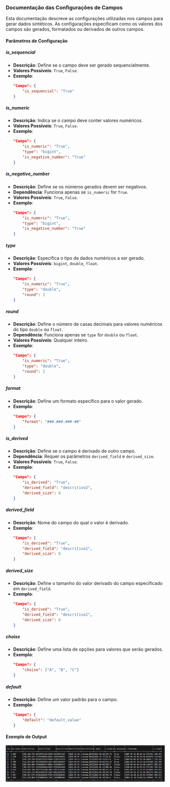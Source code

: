 ### Documentação das Configurações de Campos

Esta documentação descreve as configurações utilizadas nos campos para gerar dados sintéticos. As configurações especificam como os valores dos campos são gerados, formatados ou derivados de outros campos.

#### Parâmetros de Configuração

##### is_sequencial
- **Descrição**: Define se o campo deve ser gerado sequencialmente.
- **Valores Possíveis**: `True`, `False`.
- **Exemplo**:
  ```json
  "Campo": {
      "is_sequencial": "True"
  }
  ```

##### is_numeric
- **Descrição**: Indica se o campo deve conter valores numéricos.
- **Valores Possíveis**: `True`, `False`.
- **Exemplo**:
  ```json
  "Campo": {
      "is_numeric": "True",
      "type": "bigint",
      "is_negative_number": "True"
  }
  ```

##### is_negative_number
- **Descrição**: Define se os números gerados devem ser negativos.
- **Dependência**: Funciona apenas se `is_numeric` for `True`.
- **Valores Possíveis**: `True`, `False`.
- **Exemplo**:
  ```json
  "Campo": {
      "is_numeric": "True",
      "type": "bigint",
      "is_negative_number": "True"
  }
  ```

##### type
- **Descrição**: Especifica o tipo de dados numéricos a ser gerado.
- **Valores Possíveis**: `bigint`, `double`, `float`.
- **Exemplo**:
  ```json
  "Campo": {
      "is_numeric": "True",
      "type": "double",
      "round": 2
  }
  ```

##### round
- **Descrição**: Define o número de casas decimais para valores numéricos do tipo `double` ou `float`.
- **Dependência**: Funciona apenas se `type` for `double` ou `float`.
- **Valores Possíveis**: Qualquer inteiro.
- **Exemplo**:
  ```json
  "Campo": {
      "is_numeric": "True",
      "type": "double",
      "round": 2
  }
  ```

##### format
- **Descrição**: Define um formato específico para o valor gerado.
- **Exemplo**:
  ```json
  "Campo": {
      "format": "###.###.###-##"
  }
  ```

##### is_derived
- **Descrição**: Define se o campo é derivado de outro campo.
- **Dependência**: Requer os parâmetros `derived_field` e `derived_size`.
- **Valores Possíveis**: `True`, `False`.
- **Exemplo**:
  ```json
  "Campo": {
      "is_derived": "True",
      "derived_field": "descritivo2",
      "derived_size": 8
  }
  ```

##### derived_field
- **Descrição**: Nome do campo do qual o valor é derivado.
- **Exemplo**:
  ```json
  "Campo": {
      "is_derived": "True",
      "derived_field": "descritivo2",
      "derived_size": 8
  }
  ```

##### derived_size
- **Descrição**: Define o tamanho do valor derivado do campo especificado em `derived_field`.
- **Exemplo**:
  ```json
  "Campo": {
      "is_derived": "True",
      "derived_field": "descritivo2",
      "derived_size": 8
  }
  ```

##### choise
- **Descrição**: Define uma lista de opções para valores que serão gerados.
- **Exemplo**:
  ```json
  "Campo": {
      "choise": ["A", "B", "C"]
  }
  ```

##### default
- **Descrição**: Define um valor padrão para o campo.
- **Exemplo**:
  ```json
  "Campo": {
      "default": "default_value"
  }
  ```
#### Exemplo de Output 

![alt text](image.png)
